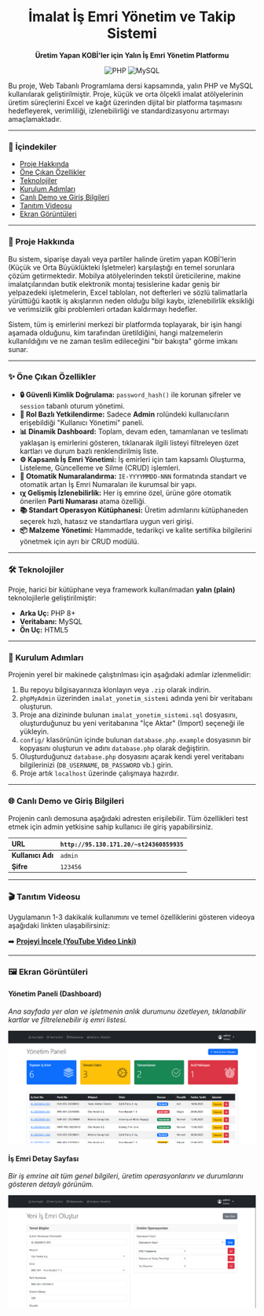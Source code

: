<div align="center">

# İmalat İş Emri Yönetim ve Takip Sistemi

**Üretim Yapan KOBİ'ler için Yalın İş Emri Yönetim Platformu**

</div>

<p align="center">
  <img src="https://img.shields.io/badge/PHP-777BB4?style=for-the-badge&logo=php&logoColor=white" alt="PHP">
  <img src="https://img.shields.io/badge/MySQL-4479A1?style=for-the-badge&logo=mysql&logoColor=white" alt="MySQL">
</p>

Bu proje, Web Tabanlı Programlama dersi kapsamında, yalın PHP ve MySQL kullanılarak geliştirilmiştir. Proje, küçük ve orta ölçekli imalat atölyelerinin üretim süreçlerini Excel ve kağıt üzerinden dijital bir platforma taşımasını hedefleyerek, verimliliği, izlenebilirliği ve standardizasyonu artırmayı amaçlamaktadır.

---

### 📖 İçindekiler
* [Proje Hakkında](#-proje-hakkında)
* [Öne Çıkan Özellikler](#-öne-çıkan-özellikler)
* [Teknolojiler](#-teknolojiler)
* [Kurulum Adımları](#-kurulum-adımları)
* [Canlı Demo ve Giriş Bilgileri](#-canlı-demo-ve-giriş-bilgileri)
* [Tanıtım Videosu](#-tanıtım-videosu)
* [Ekran Görüntüleri](#-ekran-görüntüleri)

---

### 🎯 Proje Hakkında

Bu sistem, siparişe dayalı veya partiler halinde üretim yapan KOBİ'lerin (Küçük ve Orta Büyüklükteki İşletmeler) karşılaştığı en temel sorunlara çözüm getirmektedir. Mobilya atölyelerinden tekstil üreticilerine, makine imalatçılarından butik elektronik montaj tesislerine kadar geniş bir yelpazedeki işletmelerin, Excel tabloları, not defterleri ve sözlü talimatlarla yürüttüğü kaotik iş akışlarının neden olduğu bilgi kaybı, izlenebilirlik eksikliği ve verimsizlik gibi problemleri ortadan kaldırmayı hedefler.

Sistem, tüm iş emirlerini merkezi bir platformda toplayarak, bir işin hangi aşamada olduğunu, kim tarafından üretildiğini, hangi malzemelerin kullanıldığını ve ne zaman teslim edileceğini "bir bakışta" görme imkanı sunar.

---

### ✨ Öne Çıkan Özellikler

* **🔒 Güvenli Kimlik Doğrulama:** `password_hash()` ile korunan şifreler ve `session` tabanlı oturum yönetimi.
* **👑 Rol Bazlı Yetkilendirme:** Sadece **Admin** rolündeki kullanıcıların erişebildiği "Kullanıcı Yönetimi" paneli.
* **📊 Dinamik Dashboard:** Toplam, devam eden, tamamlanan ve teslimatı yaklaşan iş emirlerini gösteren, tıklanarak ilgili listeyi filtreleyen özet kartları ve durum bazlı renklendirilmiş liste.
* **⚙️ Kapsamlı İş Emri Yönetimi:** İş emirleri için tam kapsamlı Oluşturma, Listeleme, Güncelleme ve Silme (CRUD) işlemleri.
* **🔢 Otomatik Numaralandırma:** `IE-YYYYMMDD-NNN` formatında standart ve otomatik artan İş Emri Numaraları ile kurumsal bir yapı.
* **ιχ Gelişmiş İzlenebilirlik:** Her iş emrine özel, ürüne göre otomatik önerilen **Parti Numarası** atama özelliği.
* **📚 Standart Operasyon Kütüphanesi:** Üretim adımlarını kütüphaneden seçerek hızlı, hatasız ve standartlara uygun veri girişi.
* **📦 Malzeme Yönetimi:** Hammadde, tedarikçi ve kalite sertifika bilgilerini yönetmek için ayrı bir CRUD modülü.

---

### 🛠️ Teknolojiler

Proje, harici bir kütüphane veya framework kullanılmadan **yalın (plain)** teknolojilerle geliştirilmiştir:

* **Arka Uç:** PHP 8+
* **Veritabanı:** MySQL
* **Ön Uç:** HTML5

---

### 🚀 Kurulum Adımları

Projenin yerel bir makinede çalıştırılması için aşağıdaki adımlar izlenmelidir:

1.  Bu repoyu bilgisayarınıza klonlayın veya `.zip` olarak indirin.
2.  `phpMyAdmin` üzerinden `imalat_yonetim_sistemi` adında yeni bir veritabanı oluşturun.
3.  Proje ana dizininde bulunan `imalat_yonetim_sistemi.sql` dosyasını, oluşturduğunuz bu yeni veritabanına "İçe Aktar" (Import) seçeneği ile yükleyin.
4.  `config/` klasörünün içinde bulunan `database.php.example` dosyasının bir kopyasını oluşturun ve adını `database.php` olarak değiştirin.
5.  Oluşturduğunuz `database.php` dosyasını açarak kendi yerel veritabanı bilgilerinizi (`DB_USERNAME`, `DB_PASSWORD` vb.) girin.
6.  Proje artık `localhost` üzerinde çalışmaya hazırdır.

---

### 🌐 Canlı Demo ve Giriş Bilgileri

Projenin canlı demosuna aşağıdaki adresten erişilebilir. Tüm özellikleri test etmek için admin yetkisine sahip kullanıcı ile giriş yapabilirsiniz.

| URL | `http://95.130.171.20/~st24360859935` |
| :--- | :--- |
| **Kullanıcı Adı** | `admin` |
| **Şifre** | `123456` |

---

### 🎬 Tanıtım Videosu

Uygulamanın 1-3 dakikalık kullanımını ve temel özelliklerini gösteren videoya aşağıdaki linkten ulaşabilirsiniz:

➡️ **[Projeyi İncele (YouTube Video Linki)](https://YOUTUBE_VEYA_GOOGLE_DRIVE_LINKINIZI_BURAYA_YAPIŞTIRIN)**

---

### 🖼️ Ekran Görüntüleri

#### **Yönetim Paneli (Dashboard)**
*Ana sayfada yer alan ve işletmenin anlık durumunu özetleyen, tıklanabilir kartlar ve filtrelenebilir iş emri listesi.*

![Yönetim Paneli](screenshots/dashboard.png)



#### **İş Emri Detay Sayfası**
*Bir iş emrine ait tüm genel bilgileri, üretim operasyonlarını ve durumlarını gösteren detaylı görünüm.*

![İş Emri Detay Sayfası](screenshots/detay.png)
